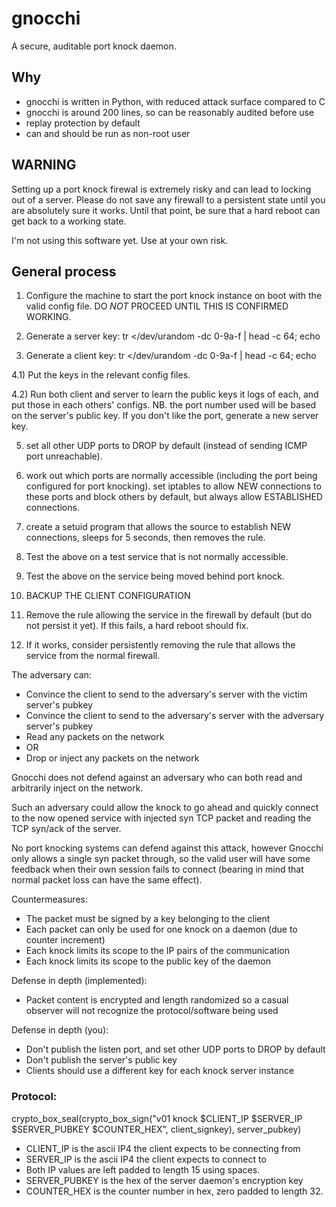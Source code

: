 # gnocchi

A secure, auditable port knock daemon.

## Why

 * gnocchi is written in Python, with reduced attack surface compared to C
 * gnocchi is around 200 lines, so can be reasonably audited before use
 * replay protection by default
 * can and should be run as non-root user

## WARNING

Setting up a port knock firewal is extremely risky and can lead to
locking out of a server. Please do not save any firewall to a
persistent state until you are absolutely sure it works. Until that
point, be sure that a hard reboot can get back to a working state.

I'm not using this software yet. Use at your own risk.

## General process

1) Configure the machine to start the port knock instance on boot with
the valid config file. DO *NOT* PROCEED UNTIL THIS IS CONFIRMED
WORKING.

2) Generate a server key:  tr </dev/urandom -dc 0-9a-f | head -c 64; echo

3) Generate a client key:  tr </dev/urandom -dc 0-9a-f | head -c 64; echo

4.1) Put the keys in the relevant config files.

4.2) Run both client and server to learn the public keys it logs of each, and
put those in each others' configs. NB. the port number used will be based on
the server's public key. If you don't like the port, generate a new server key.


5) set all other UDP ports to DROP by default (instead of sending ICMP
port unreachable).

6) work out which ports are normally accessible (including the port
being configured for port knocking). set iptables to allow NEW
connections to these ports and block others by default, but always
allow ESTABLISHED connections.

7) create a setuid program that allows the source to establish NEW
connections, sleeps for 5 seconds, then removes the rule.

8) Test the above on a test service that is not normally accessible.

9) Test the above on the service being moved behind port knock.

10) BACKUP THE CLIENT CONFIGURATION

11) Remove the rule allowing the service in the firewall by default
(but do not persist it yet). If this fails, a hard reboot should fix.

12) If it works, consider persistently removing the rule that allows
the service from the normal firewall.

The adversary can:
 * Convince the client to send to the adversary's server with the victim server's pubkey
 * Convince the client to send to the adversary's server with the adversary server's pubkey
 * Read any packets on the network
 * OR
 * Drop or inject any packets on the network

Gnocchi does not defend against an adversary who can both read and
arbitrarily inject on the network.

Such an adversary could allow the knock to go ahead and quickly
connect to the now opened service with injected syn TCP packet and
reading the TCP syn/ack of the server.

No port knocking systems can defend against this attack, however
Gnocchi only allows a single syn packet through, so the valid user
will have some feedback when their own session fails to connect
(bearing in mind that normal packet loss can have the same effect).

Countermeasures:
 * The packet must be signed by a key belonging to the client
 * Each packet can only be used for one knock on a daemon (due to counter increment)
 * Each knock limits its scope to the IP pairs of the communication
 * Each knock limits its scope to the public key of the daemon

Defense in depth (implemented):
 * Packet content is encrypted and length randomized so a casual observer will
   not recognize the protocol/software being used

Defense in depth (you):
 * Don't publish the listen port, and set other UDP ports to DROP by default
 * Don't publish the server's public key
 * Clients should use a different key for each knock server instance

### Protocol:

crypto_box_seal(crypto_box_sign("v01 knock $CLIENT_IP $SERVER_IP $SERVER_PUBKEY $COUNTER_HEX", client_signkey), server_pubkey)

 * CLIENT_IP is the ascii IP4 the client expects to be connecting from
 * SERVER_IP is the ascii IP4 the client expects to connect to
 * Both IP values are left padded to length 15 using spaces.
 * SERVER_PUBKEY is the hex of the server daemon's encryption key
 * COUNTER_HEX is the counter number in hex, zero padded to length 32.

